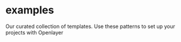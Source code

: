 # examples
Our curated collection of templates. Use these patterns to set up your projects with Openlayer
